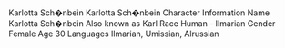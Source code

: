 Karlotta Sch�nbein  Karlotta Sch�nbein 
Character Information 
Name 
Karlotta Sch�nbein 
Also known as 
Karl 
Race 
Human - Ilmarian 
Gender 
Female 
Age 
30 
Languages 
Ilmarian, Umissian, Alrussian 
